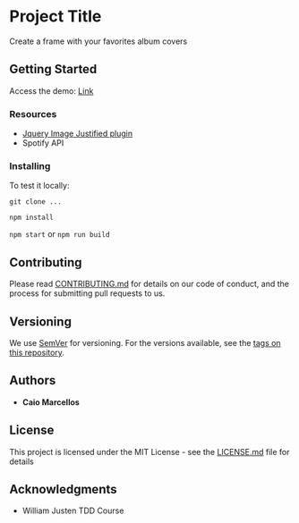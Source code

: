 # Project Title

Create a frame with your favorites album covers

## Getting Started

Access the demo: [Link](https://caiofcm.github.io/music-albums-to-frame)

### Resources

- [Jquery Image Justified plugin](http://nitinhayaran.github.io/Justified.js/demo/)
- Spotify API

### Installing

To test it locally:

`git clone ...`

`npm install`

`npm start` or `npm run build`


## Contributing

Please read [CONTRIBUTING.md](https://gist.github.com/PurpleBooth/b24679402957c63ec426) for details on our code of conduct, and the process for submitting pull requests to us.

## Versioning

We use [SemVer](http://semver.org/) for versioning. For the versions available, see the [tags on this repository](https://github.com/caiofcm/project/tags).

## Authors

* **Caio Marcellos**

## License

This project is licensed under the MIT License - see the [LICENSE.md](https://raw.githubusercontent.com/angular/angular.js/master/LICENSE) file for details

## Acknowledgments

* William Justen TDD Course
